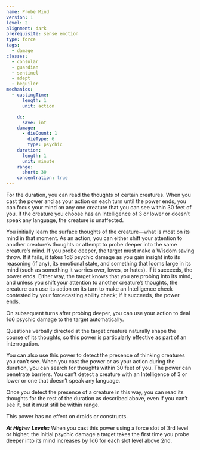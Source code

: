 ```yaml
---
name: Probe Mind
version: 1
level: 2
alignment: dark
prerequisite: sense emotion
type: force
tags:
  - damage
classes:
  - consular
  - guardian
  - sentinel
  - adept
  - beguiler
mechanics:
  - castingTime:
      length: 1
      unit: action

    dc:
      save: int
    damage:
      - dieCount: 1
        dieType: 6
        type: psychic
    duration:
      length: 1
      unit: minute
    range:
      short: 30
    concentration: true
---
```

For the duration, you can read the thoughts of certain creatures. When you cast the power and as your action on each turn until the power ends, you can focus your mind on any one creature that you can see within 30 feet of you. If the creature you choose has an Intelligence of 3 or lower or doesn’t speak any language, the creature is unaffected. 

You initially learn the surface thoughts of the creature—what is most on its mind in that moment. As an action, you can either shift your attention to another creature’s thoughts or attempt to probe deeper into the same creature’s mind. If you probe deeper, the target must make a Wisdom saving throw. If it fails, it takes 1d6 psychic damage as you gain insight into its reasoning (if any), its emotional state, and something that looms large in its mind (such as something it worries over, loves, or hates). If it succeeds, the power ends. Either way, the target knows that you are probing into its mind, and unless you shift your attention to another creature’s thoughts, the creature can use its action on its turn to make an Intelligence check contested by your forcecasting ability check; if it succeeds, the power ends.

On subsequent turns after probing deeper, you can use your action to deal 1d6 psychic damage to the target automatically.

Questions verbally directed at the target creature naturally shape the course of its thoughts, so this power is particularly effective as part of an interrogation.

You can also use this power to detect the presence of thinking creatures you can’t see. When you cast the power or as your action during the duration, you can search for thoughts within 30 feet of you. The power can penetrate barriers. You can’t detect a creature with an Intelligence of 3 or lower or one that doesn’t speak any language. 

Once you detect the presence of a creature in this way, you can read its thoughts for the rest of the duration as described above, even if you can’t see it, but it must still be within range.

This power has no effect on droids or constructs.

***__At Higher Levels__:*** When you cast this power using a force slot of 3rd level or higher, the initial psychic damage a target takes the first time you probe deeper into its mind increases by 1d6 for each slot level above 2nd.
    